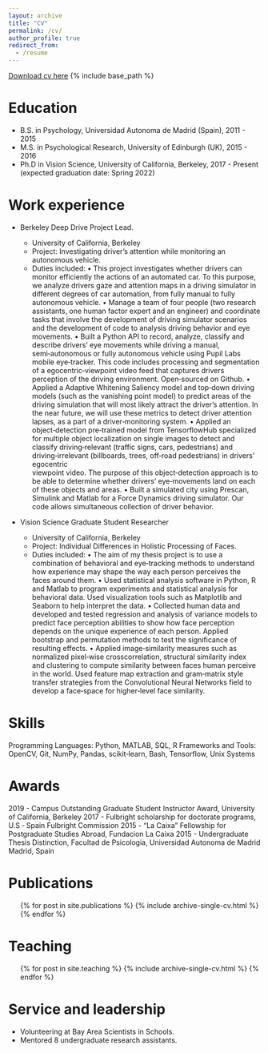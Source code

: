 ```yaml
---
layout: archive
title: "CV"
permalink: /cv/
author_profile: true
redirect_from:
  - /resume
---
```

[Download cv here](http://teresa-canasbajo.github.io/files/Teresa_CV_2020_v3.pdf)
{% include base_path %}

Education
======
* B.S. in Psychology, Universidad Autonoma de Madrid (Spain), 2011 - 2015
* M.S. in Psychological Research, University of Edinburgh (UK), 2015 - 2016
* Ph.D in Vision Science, University of California, Berkeley, 2017 - Present (expected graduation date: Spring 2022)

Work experience
======
* Berkeley Deep Drive Project Lead.
  * University of California, Berkeley
  * Project: Investigating driver’s attention while monitoring an autonomous vehicle.
  * Duties included: 
      • This project investigates whether drivers can monitor efficiently the actions of an automated car. To this purpose, we analyze drivers gaze and
      attention maps in a driving simulator in different degrees of car automation, from fully manual to fully autonomous vehicle.
      • Manage a team of four people (two research assistants, one human factor expert and an engineer) and coordinate tasks that involve the development
      of driving simulator scenarios and the development of code to analysis driving behavior and eye movements.
      • Built a Python API to record, analyze, classify and describe drivers’ eye movements while driving a manual, semi‑autonomous or fully autonomous
      vehicle using Pupil Labs mobile eye‑tracker. This code includes processing and segmentation of a egocentric‑viewpoint video feed
      that captures drivers perception of the driving environment. Open‑sourced on Github.
      • Applied a Adaptive Whitening Saliency model and top‑down driving models (such as the vanishing point model) to predict areas of the driving
      simulation that will most likely attract the driver’s attention. In the near future, we will use these metrics to detect driver attention lapses, as a
      part of a driver‑monitoring system.
      • Applied an object‑detection pre‑trained model from TensorflowHub specialized for multiple object localization on single images to detect and
      classify driving‑relevant (traffic signs, cars, pedestrians) and driving‑irrelevant (billboards, trees, off‑road pedestrians) in drivers’ egocentric  
      viewpoint
      video. The purpose of this object‑detection approach is to be able to determine whether drivers’ eye‑movements land on each of these
      objects and areas.
      • Built a simulated city using Prescan, Simulink and Matlab for a Force Dynamics driving simulator. Our code allows simultaneous collection of
      driver behavior.

* Vision Science Graduate Student Researcher
  * University of California, Berkeley
  * Project: Individual Differences in Holistic Processing of Faces.
  * Duties included:
      • The aim of my thesis project is to use a combination of behavioral and eye‑tracking methods to understand how experience may shape the way
      each person perceives the faces around them.
      • Used statistical analysis software in Python, R and Matlab to program experiments and statistical analysis for behavioral data. Used visualization
      tools such as Matplotlib and Seaborn to help interpret the data.
      • Collected human data and developed and tested regression and analysis of variance models to predict face perception abilities to show how
      face perception depends on the unique experience of each person. Applied bootstrap and permutation methods to test the significance of
      resulting effects.
      • Applied image‑similarity measures such as normalized pixel‑wise crosscorrelation, structural similarity index and clustering to compute similarity
      between faces human perceive in the world. Used feature map extraction and gram‑matrix style transfer strategies from the Convolutional
      Neural Networks field to develop a face‑space for higher‑level face similarity.
  
Skills
======
Programming Languages: Python, MATLAB, SQL, R
Frameworks and Tools: OpenCV, Git, NumPy, Pandas, scikit‑learn, Bash, Tensorflow, Unix Systems

Awards
======
2019 - Campus Outstanding Graduate Student Instructor Award, University of California, Berkeley
2017 - Fulbright scholarship for doctorate programs, U.S ‑ Spain Fulbright Commission
2015 - “La Caixa” Fellowship for Postgraduate Studies Abroad, Fundacion La Caixa
2015 - Undergraduate Thesis Distinction, Facultad de Psicologia, Universidad Autonoma de Madrid Madrid, Spain

Publications
======
  <ul>{% for post in site.publications %}
    {% include archive-single-cv.html %}
  {% endfor %}</ul>
  
Teaching
======
  <ul>{% for post in site.teaching %}
    {% include archive-single-cv.html %}
  {% endfor %}</ul>
  
Service and leadership
======
* Volunteering at Bay Area Scientists in Schools.
* Mentored 8 undergraduate research assistants. 
